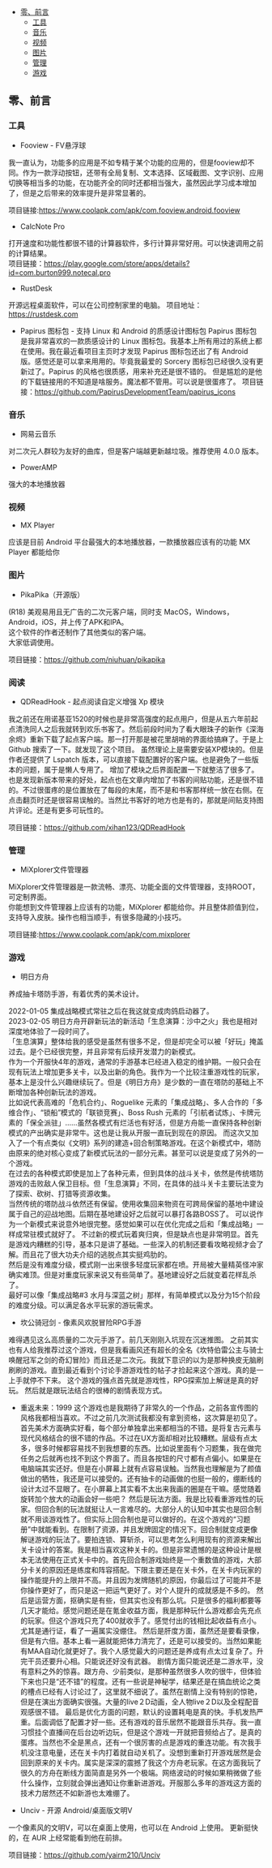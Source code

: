 
<!-- @import "[TOC]" {cmd="toc" depthFrom=1 depthTo=6 orderedList=false} -->

<!-- code_chunk_output -->

- [零、前言](#零-前言)
  - [工具](#工具)
  - [音乐](#音乐)
  - [视频](#视频)
  - [图片](#图片)
  - [管理](#管理)
  - [游戏](#游戏)

<!-- /code_chunk_output -->

## 零、前言  

### 工具

- Fooview - FV悬浮球

我一直认为，功能多的应用是不如专精于某个功能的应用的，但是fooview却不同。作为一款浮动按钮，还带有全局复制、文本选择、区域截图、文字识别、应用切换等相当多的功能，在功能齐全的同时还都相当强大，虽然因此学习成本增加了，但是之后带来的效率提升是非常显著的。

项目链接:<https://www.coolapk.com/apk/com.fooview.android.fooview>

- CalcNote Pro

打开速度和功能性都很不错的计算器软件，多行计算非常好用。可以快速调用之前的计算结果。  
项目链接：<https://play.google.com/store/apps/details?id=com.burton999.notecal.pro>

- RustDesk

开源远程桌面软件，可以在公司控制家里的电脑。
项目地址：<https://rustdesk.com>

- Papirus 图标包 - 支持 Linux 和 Android 的质感设计图标包
Papirus 图标包是我非常喜欢的一款质感设计的 Linux 图标包。我基本上所有用过的系统上都在使用。我在最近看项目主页时才发现 Papirus 图标包还出了有 Android 版。感觉还是可以拿来用用的。毕竟我最爱的 Sorcery 图标包已经很久没有更新过了。Papirus 的风格也很质感，用来补充还是很不错的。
但是尴尬的是他的下载链接用的不知道是啥服务。魔法都不管用。可以说是很蛋疼了。
项目链接：<https://github.com/PapirusDevelopmentTeam/papirus_icons>

### 音乐

- 网易云音乐

对二次元人群较为友好的曲库，但是客户端越更新越垃圾。推荐使用 4.0.0 版本。

- PowerAMP

强大的本地播放器

### 视频

- MX Player

应该是目前 Android 平台最强大的本地播放器，一款播放器应该有的功能 MX Player 都能给你

### 图片

- ‍PikaPika（开源版）

(R18) 美观易用且无广告的二次元客户端，同时支 MacOS，Windows，Android，iOS，并上传了APK和IPA。  
这个软件的作者还制作了其他类似的客户端。  
大家低调使用。  

项目链接：<https://github.com/niuhuan/pikapika>

### 阅读

- QDReadHook - 起点阅读自定义增强 Xp 模块

我之前还在用诺基亚1520的时候也是非常高强度的起点用户，但是从五六年前起点清洗同人之后我就转到欢乐书客了。然后前段时间为了看大眼珠子的新作《深海余烬》重新下载了起点客户端。那一打开那是被花里胡哨的界面给搞麻了。于是上 Github 搜索了一下。就发现了这个项目。
虽然理论上是需要安装XP模块的。但是作者还提供了 Lspatch 版本，可以直接下载配置好的客户端。也是避免了一些版本的问题，属于是懒人专用了。
增加了模块之后界面配置一下就整洁了很多了。也是发现新版本带来的好处，起点也在文章内增加了书客的间贴功能，还是很不错的。不过很蛋疼的是位置放在了每段的末尾，而不是和书客那样统一放在右侧。在点击翻页时还是很容易误触的。当然比书客好的地方也是有的，那就是间贴支持图片评论。还是有更多可玩性的。

项目链接：<https://github.com/xihan123/QDReadHook>

### 管理

- MiXplorer文件管理器

MiXplorer文件管理器是一款流畅、漂亮、功能全面的文件管理器，支持ROOT，可定制界面。  
你能想到文件管理器上应该有的功能，MiXplorer 都能给你。并且整体颜值到位，支持导入皮肤。操作也相当顺手，有很多隐藏的小技巧。

项目链接:<https://www.coolapk.com/apk/com.mixplorer>

### 游戏

- 明日方舟

养成抽卡塔防手游，有着优秀的美术设计。  

2022-01-05 集成战略模式常驻之后在我这就变成肉鸽启动器了。  
2023-02-05 明日方舟开辟新玩法的新活动「生息演算：沙中之火」我也是相对深度地体验了一段时间了。  
「生息演算」整体给我的感受是虽然有很多不足，但是却完全可以被「好玩」掩盖过去。是个已经很完整，并且非常有后续开发潜力的新模式。  
作为一个开服快4年的游戏，通常的手游基本已经进入稳定的维护期。一般只会在现有玩法上增加更多关卡，以及出新的角色。我作为一个比较注重游戏性的玩家，基本上是没什么兴趣继续玩了。但是《明日方舟》是少数的一直在塔防的基础上不断增加各种创新玩法的游戏。  
比如说代表高难的「危机合约」、Roguelike 元素的「集成战略」、多人合作的「多维合作」、“锁船”模式的「联锁竞赛」、Boss Rush 元素的「引航者试炼」、卡牌元素的「保全派驻」……虽然各模式有烂活也有好活，但是方舟能一直保持各种创新模式的产出确实是非常牛。这也是让我从开服一直玩到现在的原因。
而这次又加入了一个有点类似《文明》系列的建造+回合制策略游戏。在这个新模式中，塔防由原来的绝对核心变成了新模式玩法的一部分元素。甚至可以说是变成了另外的一个游戏。  
在过去的各种模式即使是加上了各种元素，但到具体的战斗关卡，依然是传统塔防游戏的击败敌人保卫目标。但「生息演算」不同，在具体的战斗关卡主要玩法变为了探索、砍树、打猎等资源收集。  
当然传统的塔防战斗依然还有保留。使用收集回来物资在可跨局保留的基地中建设属于自己的迎战地图。后期在基地建设好之后就可以暴打各路BOSS了。
可以说作为一个新模式来说意外地很完整。感觉如果可以在优化完成之后和「集成战略」一样成常驻模式就好了。
不过新的模式玩着爽归爽，但是缺点也是非常明显。首先是游戏内糟糕的引导，基本只是讲了基础。一些深入的机制还要看攻略视频才会了解。而且花了很大功夫介绍的逃脱点其实挺鸡肋的。  
然后是没有难度分级，模式刚一出来很多轻度玩家都在喷。开局被大量精英怪冲家确实难顶。但是对重度玩家来说又有些简单了。基地建设好之后就变着花样乱杀了。  
最好可以像「集成战略#3 水月与深蓝之树」那样，有简单模式以及分为15个阶段的难度分级。可以满足各水平玩家的游玩需求。  

- 坎公骑冠剑 - 像素风欢脱冒险RPG手游

难得遇见这么高质量的二次元手游了。前几天刚刚入坑现在沉迷推图。
之前其实也有人给我推荐过这个游戏，但是我看画风还有超长的全名《坎特伯雷公主与骑士唤醒冠军之剑的奇幻冒险》而且还是二次元。我就下意识的以为是那种换皮无脑刷刷刷的游戏。直到最近看到个讨论手游游戏性的帖子才捡起来这个游戏。真的是一上手就停不下来。
这个游戏的强点首先就是游戏性，RPG探索加上解谜是真的好玩。
然后就是跟玩法结合的很棒的剧情表现方式。

- 重返未来：1999
这个游戏也是我期待了非常久的一个作品，之前各宣传图的风格我都相当喜欢。不过之前几次测试我都没有拿到资格，这次算是初见了。
首先美术方面确实好看，每个部分单独拿出来都相当的不错。是将复古元素与现代风格结合的很不错的作品。不过在UX方面却相对比较糟糕。层级有点太多，很多时候都容易找不到我想要的东西。比如说里面有个习题集，我在做完任务之后就再也找不到这个界面了。而且各按钮的尺寸都有点偏小。如果是在电脑端其实还好。但是在小屏幕上就有点容易误触。当然我也理解是为了颜值做出的牺牲，我还是可以接受的。还有抽卡的动画做的也挺一般的，绷断线的设计太过不显眼了。在小屏幕上其实看不太出来我画的圈是在干嘛。感觉随着旋转加个放大的动画会好一些吧？
然后是玩法方面。我是比较看重游戏性的玩家。但回合制的玩法就挺让人一言难尽的。大部分人的认知中其实也是回合制就不用谈游戏性了。但实际上回合制也是可以做好的。在这个游戏的“习题册”中就能看到。在限制了资源，并且发牌固定的情况下。回合制就变成更像解谜游戏的玩法了。要拍连锁、算斩杀，可以思考怎么利用现有的资源来解出关卡设计的答案。我是相当喜欢这种关卡的。但是非常遗憾的是这种设计是根本无法使用在正式关卡中的。首先回合制游戏始终是一个重数值的游戏，大部分卡关的原因还是练度和阵容搭配。下限主要还是在关卡外，在关卡内玩家的操作能提升的上限并不高。并且因为发牌随机的原因，你最后过了可能并不是你操作更好了，而只是这一把运气更好了。对个人提升的成就感是不多的。
然后是运营方面，抠确实是有些，但其实也没有那么坑。只是很多的福利都要等几天才能给。感觉问题还是在氪金收益方面，我是那种玩什么游戏都会先充点的玩家。但这个游戏只充了400就收手了。感觉付出的钱相比起收益有点小。尤其是通行证，看了一遍属实没绷住。
然后是肝度方面，虽然还是要看录像，但是有六倍。基本上看一遍就能把体力清完了，还是可以接受的。当然如果能有MAA自动化就更好了。我个人感觉最大的问题还是养成有点太过复杂了。升完干员还要升心相。只能说还好没有武器。
剧情方面只能说还是二游水平，没有意料之外的惊喜。跟方舟、少前类似，是那种虽然很多人吹的很牛，但体验下来也只是“还不错”的程度。还有一些说是神秘学，结果还是在搞血统论之类的槽点已经有人讨论过了，这里就不细说了。虽然在剧情上没有特别的惊艳，但是在演出方面确实很强。大量的live２D动画，全人物live２D以及全程配音观感很不错。
最后是优化方面的问题，默认的设置耗电是真的快。手机发热严重。后面调低了配置才好一些。还有游戏的音乐居然不能跟音乐共存。我一直习惯挂个直播间在后台边听边玩，但是这个游戏一开就把音频给占了。是真的蛋疼。当然也不全是黑点，还有一个很厉害的点是游戏的重连功能。有次我手机没注意电量，还在关卡内打着就自动关机了。没想到重新打开游戏居然是会回到原来的关卡内。属实是深深的震撼了我这个方舟老玩家。在这方面我玩了很久的方舟在断线方面简直是另外一个极端。网络波动的时候如果稍微做了些什么操作，立刻就会弹出通知让你重新进游戏。开服那么多年的游戏这方面的技术力居然还不如新游也太难绷了。

- ​Unciv - 开源 Android/桌面版文明Ⅴ

一个像素风的文明Ⅴ，可以在桌面上使用，也可以在 Android 上使用。
更新挺快的，在 AUR 上经常能看到他在前排。

项目链接：<https://github.com/yairm210/Unciv>
